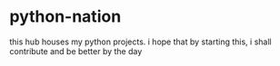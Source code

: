 # python-nation
this hub houses my python projects. i hope that by starting this, i shall contribute and be better by the day
